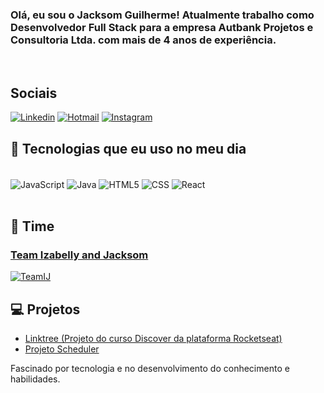 
### Olá, eu sou o Jacksom Guilherme! Atualmente trabalho como Desenvolvedor Full Stack para a empresa Autbank Projetos e Consultoria Ltda. com mais de 4 anos de experiência.

<br/>

## Sociais

[![Linkedin](https://img.shields.io/badge/LinkedIn-0077B5?style=for-the-badge&logo=linkedin&logoColor=white)](https://www.linkedin.com/in/jacksom-guilherme/) [![Hotmail](https://img.shields.io/badge/HOTMAIL-0078D4?style=for-the-badge&logo=microsoft-outlook&logoColor=white)](mailto:jacksom.guilherme@hotmail.com) [![Instagram](https://img.shields.io/badge/Instagram-E4405F?style=for-the-badge&logo=instagram&logoColor=white)](https://instagram.com/_jacksom.guilherme)


## 🚀 Tecnologias que eu uso no meu dia

<div style="display: inline_block"><br/>
    <img align="center" alt="JavaScript" src="https://img.shields.io/badge/Node.js-43853D?style=for-the-badge&logo=node.js&logoColor=white">
    <img align="center" alt="Java" src="https://img.shields.io/badge/Java-ED8B00?style=for-the-badge&logo=openjdk&logoColor=white">
    <img align="center" alt="HTML5" src="https://img.shields.io/badge/HTML5-E34F26?style=for-the-badge&logo=html5&logoColor=white">
    <img align="center" alt="CSS" src="https://img.shields.io/badge/CSS-239120?&style=for-the-badge&logo=css3&logoColor=white">
    <img align="center" alt="React" src="https://img.shields.io/badge/React-20232A?style=for-the-badge&logo=react&logoColor=61DAFB">
</div><br/>

## 👥 Time
### [Team Izabelly and Jacksom](https://github.com/TeamIJ)
[![TeamIJ](https://avatars.githubusercontent.com/u/149711427?s=200&v=4)](https://github.com/TeamIJ)

## 💻 Projetos

- [Linktree (Projeto do curso Discover da plataforma Rocketseat)](https://github.com/JacksomGuilherme/linktree)
- [Projeto Scheduler](https://github.com/TeamIJ/scheduler)

Fascinado por tecnologia e no desenvolvimento do conhecimento e habilidades.
